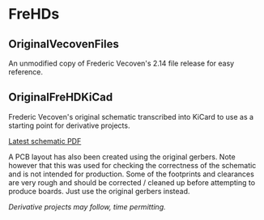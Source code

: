 FreHDs
======

OriginalVecovenFiles
--------------------

An unmodified copy of Frederic Vecoven's 2.14 file release for
easy reference.

OriginalFreHDKiCad
------------------

Frederic Vecoven's original schematic transcribed into KiCard to 
use as a starting point for derivative projects. 

[Latest schematic PDF](OriginalFreHDKiCad/OriginalFreHDKiCad.pdf)

A PCB layout has also been created using the original gerbers. 
Note however that this was used for checking the correctness of the
schematic and is not intended for production. Some of the footprints
and clearances are very rough and should be corrected / cleaned up
before attempting to produce boards. Just use the original gerbers instead.

_Derivative projects may follow, time permitting._
